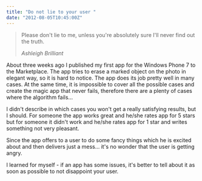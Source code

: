 ```yaml
---
title: "Do not lie to your user "
date: "2012-08-05T10:45:00Z"
---
```

> Please don't lie to me, unless you're absolutely sure I'll never find out the truth.
>
> *Ashleigh Brilliant*

About three weeks ago I published my first app for the Windows Phone 7 to the Marketplace. The app tries to erase a marked object on the photo in elegant way, so it is hard to notice. The app does its job pretty well in many cases. At the same time, it is impossible to cover all the possible cases and create the magic app that never fails, therefore there are a plenty of cases where the algorithm fails...

I didn't describe in which cases you won't get a really satisfying results, but I should. For someone the app works great and he/she rates app for 5 stars but for someone it didn't work and he/she rates app for 1 star and writes something not very pleasant.

Since the app offers to a user to do some fancy things which he is excited about and then delivers just a mess... it's no wonder that the user is getting angry.

I learned for myself - if an app has some issues, it's better to tell about it as soon as possible to not disappoint your user. 